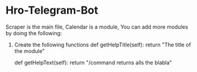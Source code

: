 # Hro-Telegram-Bot

Scraper is the main file, Calendar is a module,
You can add more modules by doing the following:

1. Create the following functions
    def getHelpTitle(self):
      return "The title of the module"
    
    def getHelpText(self):
      return "/command returns alls the blabla"
